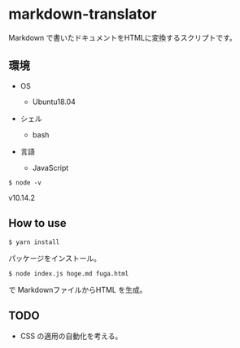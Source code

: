 # markdown-translator

Markdown で書いたドキュメントをHTMLに変換するスクリプトです。

## 環境

- OS
  - Ubuntu18.04

- シェル
  - bash

- 言語
  - JavaScript

```
$ node -v
```

v10.14.2

## How to use

```
$ yarn install
```

パッケージをインストール。

```
$ node index.js hoge.md fuga.html
```

で MarkdownファイルからHTML を生成。

## TODO

- CSS の適用の自動化を考える。